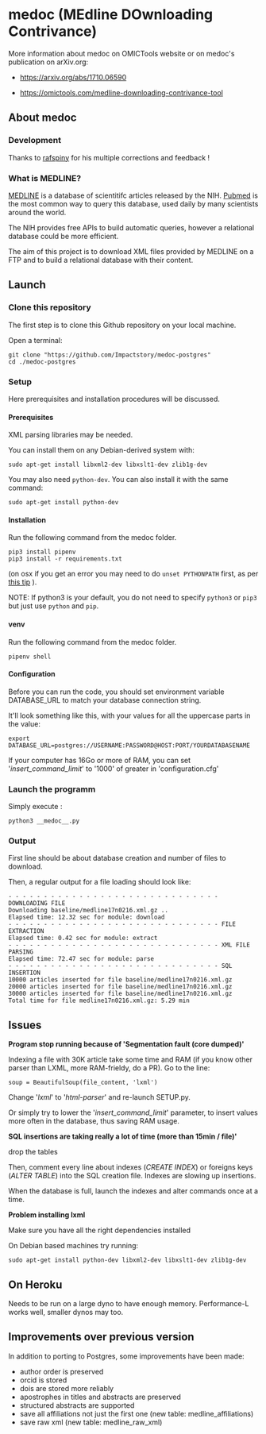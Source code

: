 # medoc (MEdline DOwnloading Contrivance)

More information about medoc on OMICTools website or on medoc's publication on arXiv.org:

* https://arxiv.org/abs/1710.06590

* https://omictools.com/medline-downloading-contrivance-tool


## About medoc

### Development

Thanks to [rafspiny](https://github.com/rafspiny) for his multiple corrections and feedback !

### What is MEDLINE?

[MEDLINE](https://www.nlm.nih.gov/bsd/pmresources.html) is a database of scientitifc articles released by the NIH. [Pubmed](https://www.ncbi.nlm.nih.gov/pubmed/) is the most common way to query this database, used daily by many scientists around the world.

The NIH provides free APIs to build automatic queries, however a relational database could be more efficient.

The aim of this project is to download XML files provided by MEDLINE on a FTP and to build a relational database with their content.


## Launch

### Clone this repository

The first step is to clone this Github repository on your local machine.

Open a terminal:

	git clone "https://github.com/Impactstory/medoc-postgres"
	cd ./medoc-postgres

### Setup

Here prerequisites and installation procedures will be discussed.

#### Prerequisites 

XML parsing libraries may be needed. 

You can install them on any Debian-derived system with:

	sudo apt-get install libxml2-dev libxslt1-dev zlib1g-dev

You may also need `python-dev`. You can also install it with the same command:

	sudo apt-get install python-dev

#### Installation

Run the following command from the medoc folder.

    pip3 install pipenv
    pip3 install -r requirements.txt

(on osx if you get an error you may need to do `unset PYTHONPATH` first, as per [this tip](https://stackoverflow.com/a/44466013/596939) ).

NOTE: If python3 is your default, you do not need to specify `python3` or `pip3` but just use `python` and `pip`.

#### venv

Run the following command from the medoc folder.

    pipenv shell


#### Configuration

Before you can run the code, you should set environment variable DATABASE_URL to match your database connection string.

It'll look something like this, with your values for all the uppercase parts in the value:

    export DATABASE_URL=postgres://USERNAME:PASSWORD@HOST:PORT/YOURDATABASENAME

If your computer has 16Go or more of RAM, you can set '_insert_command_limit_' to '1000' of greater in 'configuration.cfg'


### Launch the programm

Simply execute :

	python3 __medoc__.py 

	
### Output

First line should be about database creation and number of files to download.

Then, a regular output for a file loading should look like:

	- - - - - - - - - - - - - - - - - - - - - - - - - - - - - - DOWNLOADING FILE
	Downloading baseline/medline17n0216.xml.gz ..
	Elapsed time: 12.32 sec for module: download
	- - - - - - - - - - - - - - - - - - - - - - - - - - - - - - FILE EXTRACTION
	Elapsed time: 0.42 sec for module: extract
	- - - - - - - - - - - - - - - - - - - - - - - - - - - - - - XML FILE PARSING
	Elapsed time: 72.47 sec for module: parse
	- - - - - - - - - - - - - - - - - - - - - - - - - - - - - - SQL INSERTION
	10000 articles inserted for file baseline/medline17n0216.xml.gz
	20000 articles inserted for file baseline/medline17n0216.xml.gz
	30000 articles inserted for file baseline/medline17n0216.xml.gz
	Total time for file medline17n0216.xml.gz: 5.29 min



## Issues

__Program stop running because of 'Segmentation fault (core dumped)'__

Indexing a file with 30K article take some time and RAM (if you know other parser than LXML, more RAM-frieldy, do a PR). Go to the line:

	soup = BeautifulSoup(file_content, 'lxml')

Change '_lxml_' to '_html-parser_' and re-launch SETUP.py.

Or simply try to lower the '_insert_command_limit_' parameter, to insert values more often in the database, thus saving RAM usage.


__SQL insertions are taking really a lot of time (more than 15min / file)'__

drop the tables

Then, comment every line about indexes (_CREATE INDEX_) or foreigns keys (_ALTER TABLE_) into the SQL creation file. Indexes are slowing up insertions.

When the database is full, launch the indexes and alter commands once at a time.

__Problem installing lxml__

Make sure you have all the right dependencies installed

On Debian based machines try running:

	sudo apt-get install python-dev libxml2-dev libxslt1-dev zlib1g-dev


## On Heroku

Needs to be run on a large dyno to have enough memory.  Performance-L works well, smaller dynos may too.


## Improvements over previous version

In addition to porting to Postgres, some improvements have been made:
- author order is preserved
- orcid is stored
- dois are stored more reliably
- apostrophes in titles and abstracts are preserved
- structured abstracts are supported
- save all affiliations not just the first one (new table: medline_affiliations)
- save raw xml (new table: medline_raw_xml)